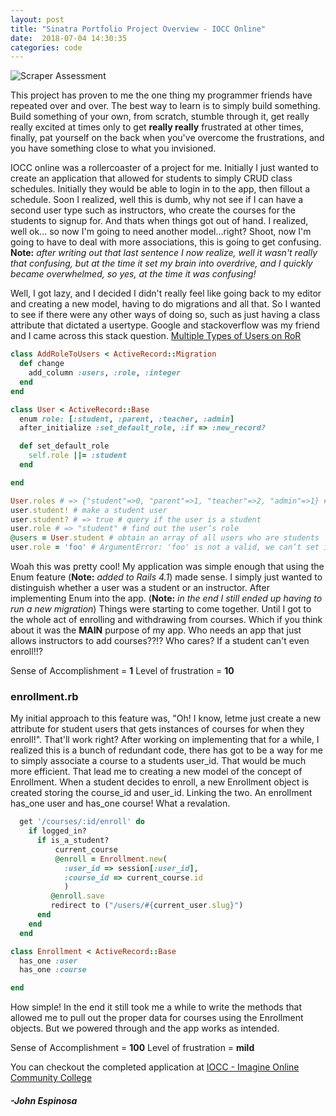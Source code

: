 ```yaml
---
layout: post
title: "Sinatra Portfolio Project Overview - IOCC Online"
date:  2018-07-04 14:30:35
categories: code
---
```


![Scraper Assessment](/img/IOCConline.png)

This project has proven to me the one thing my programmer friends have repeated over and over. The best way to learn is to simply build something. Build something of your own, from scratch, stumble through it, get really really excited at times only to get **really really** frustrated at other times, finally, pat yourself on the back when you've overcome the frustrations, and you have something close to what you invisioned. 

IOCC online was a rollercoaster of a project for me. Initially I just wanted to create an application that allowed for students to simply CRUD class schedules. Initially they would be able to login in to the app, then fillout a schedule. Soon I realized, well this is dumb, why not see if I can have a second user type such as instructors, who create the courses for the students to signup for. And thats when things got out of hand. I realized, well ok... so now I'm going to need another model...right? Shoot, now I'm going to have to deal with more associations, this is going to get confusing. **Note:** *after writing out that last sentence I now realize, well it wasn't really that confusing, but at the time it set my brain into overdrive, and I quickly became overwhelmed, so yes, at the time it was confusing!*

Well, I got lazy, and I decided I didn't really feel like going back to my editor and creating a new model, having to do migrations and all that. So I wanted to see if there were any other ways of doing so, such as just having a class attribute that dictated a usertype. Google and stackoverflow was my friend and I came across this stack question. [Multiple Types of Users on RoR](https://stackoverflow.com/questions/24479839/multiple-types-of-users-on-ruby-on-rails) 

```ruby
class AddRoleToUsers < ActiveRecord::Migration
  def change
    add_column :users, :role, :integer
  end
end
```

```ruby
class User < ActiveRecord::Base
  enum role: [:student, :parent, :teacher, :admin]
  after_initialize :set_default_role, :if => :new_record?

  def set_default_role
    self.role ||= :student
  end

end
```
```ruby
User.roles # => {"student"=>0, "parent"=>1, "teacher"=>2, "admin"=>1} # list all roles
user.student! # make a student user
user.student? # => true # query if the user is a student
user.role # => "student" # find out the user’s role
@users = User.student # obtain an array of all users who are students
user.role = 'foo' # ArgumentError: 'foo' is not a valid, we can’t set invalid roles
```

Woah this was pretty cool! My application was simple enough that using the Enum feature (**Note:** *added to Rails 4.1*) made sense. I simply just wanted to distinguish whether a user was a student or an instructor. After implementing Enum into the app. (**Note:** *in the end I still ended up having to run a new migration*) Things were starting to come together. Until I got to the whole act of enrolling and withdrawing from courses. Which if you think about it was the **MAIN** purpose of my app. Who needs an app that just allows instructors to add courses??!? Who cares? If a student can't even enroll!!? 

Sense of Accomplishment = **1** 
Level of frustration = **10**

### enrollment.rb

My initial approach to this feature was, "Oh! I know, letme just create a new attribute for student users that gets instances of courses for when they enroll!". That'll work right? After working on implementing that for a while, I realized this is a bunch of redundant code, there has got to be a way for me to simply associate a course to a students user_id. That would be much more efficient. That lead me to creating a new model of the concept of Enrollment. When a student decides to enroll, a new Enrollment object is created storing the course_id and user_id. Linking the two. An enrollment has_one user and has_one course! What a revalation. 

```ruby
  get '/courses/:id/enroll' do 
    if logged_in?
      if is_a_student?
          current_course
          @enroll = Enrollment.new(
            :user_id => session[:user_id],
            :course_id => current_course.id
            )
         @enroll.save
         redirect to ("/users/#{current_user.slug}")
      end
    end
  end
```
```ruby
class Enrollment < ActiveRecord::Base
  has_one :user
  has_one :course

end
```

How simple! In the end it still took me a while to write the methods that allowed me to pull out the proper data for courses using the Enrollment objects. But we powered through and the app works as intended. 

Sense of Accomplishment = **100** 
Level of frustration = **mild** 

You can checkout the completed application at [IOCC - Imagine Online Community College](https://github.com/johnfelixespinosa/sinatra_portfolio_project)

#### _-John Espinosa_  